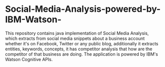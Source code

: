 # Social-Media-Analysis-powered-by-IBM-Watson-
This repository contains java implementation of Social Media Analysis, which extracts from social media snippets about a business account whether it's on Facebook, Twitter or any public blog, additionally it extracts entities, keywords, concepts, it has competitor analysis that how are the competitor of that business are doing. The application is powered by IBM's Watson Cognitive APIs.
